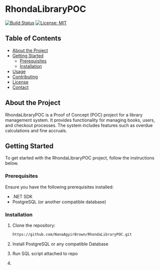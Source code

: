 # RhondaLibraryPOC

[![Build Status](https://travis-ci.org/NanaAgyirBrown/RhondaLibraryPOC.svg?branch=main)](https://travis-ci.org/NanaAgyirBrown/RhondaLibraryPOC)
[![License: MIT](https://img.shields.io/badge/License-MIT-yellow.svg)](https://opensource.org/licenses/MIT)

## Table of Contents

- [About the Project](#about-the-project)
- [Getting Started](#getting-started)
  - [Prerequisites](#prerequisites)
  - [Installation](#installation)
- [Usage](#usage)
- [Contributing](#contributing)
- [License](#license)
- [Contact](#contact)

## About the Project

RhondaLibraryPOC is a Proof of Concept (POC) project for a library management system. It provides functionality for managing books, users, and checkout processes. The system includes features such as overdue calculations and fine accruals.

## Getting Started

To get started with the RhondaLibraryPOC project, follow the instructions below.

### Prerequisites

Ensure you have the following prerequisites installed:

- .NET SDK
- PostgreSQL (or another compatible database)

### Installation

1. Clone the repository:

   ```sh
   https://github.com/NanaAgyirBrown/RhondaLibraryPOC.git
   ```
2. Install PostgreSQL or any compatible Database
3. Run SQL script attached to repo
4. 
   
